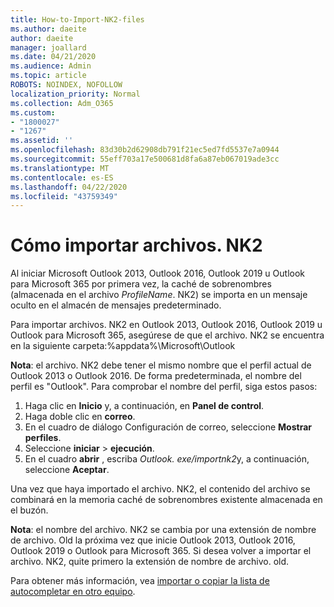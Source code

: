 ```yaml
---
title: How-to-Import-NK2-files
ms.author: daeite
author: daeite
manager: joallard
ms.date: 04/21/2020
ms.audience: Admin
ms.topic: article
ROBOTS: NOINDEX, NOFOLLOW
localization_priority: Normal
ms.collection: Adm_O365
ms.custom:
- "1800027"
- "1267"
ms.assetid: ''
ms.openlocfilehash: 83d30b2d62908db791f21ec5ed7fd5537e7a0944
ms.sourcegitcommit: 55eff703a17e500681d8fa6a87eb067019ade3cc
ms.translationtype: MT
ms.contentlocale: es-ES
ms.lasthandoff: 04/22/2020
ms.locfileid: "43759349"
---
```

# <a name="how-to-import-nk2-files"></a>Cómo importar archivos. NK2 

Al iniciar Microsoft Outlook 2013, Outlook 2016, Outlook 2019 u Outlook para Microsoft 365 por primera vez, la caché de sobrenombres (almacenada en el archivo *ProfileName*. NK2) se importa en un mensaje oculto en el almacén de mensajes predeterminado.

Para importar archivos. NK2 en Outlook 2013, Outlook 2016, Outlook 2019 u Outlook para Microsoft 365, asegúrese de que el archivo. NK2 se encuentra en la siguiente carpeta:%appdata%\Microsoft\Outlook

**Nota**: el archivo. NK2 debe tener el mismo nombre que el perfil actual de Outlook 2013 o Outlook 2016. De forma predeterminada, el nombre del perfil es "Outlook". Para comprobar el nombre del perfil, siga estos pasos: 
1. Haga clic en **Inicio** y, a continuación, en **Panel de control**.
2. Haga doble clic en **correo**.
3. En el cuadro de diálogo Configuración de correo, seleccione **Mostrar perfiles**.
4. Seleccione **iniciar** > **ejecución**.
5. En el cuadro **abrir** , escriba *Outlook. exe/importnk2*y, a continuación, seleccione **Aceptar**. 

Una vez que haya importado el archivo. NK2, el contenido del archivo se combinará en la memoria caché de sobrenombres existente almacenada en el buzón.

**Nota**: el nombre del archivo. NK2 se cambia por una extensión de nombre de archivo. Old la próxima vez que inicie Outlook 2013, Outlook 2016, Outlook 2019 o Outlook para Microsoft 365. Si desea volver a importar el archivo. NK2, quite primero la extensión de nombre de archivo. old.

Para obtener más información, vea [importar o copiar la lista de autocompletar en otro equipo](https://support.microsoft.com/help/2806550/how-to-import-nk2-files-into-outlook%).